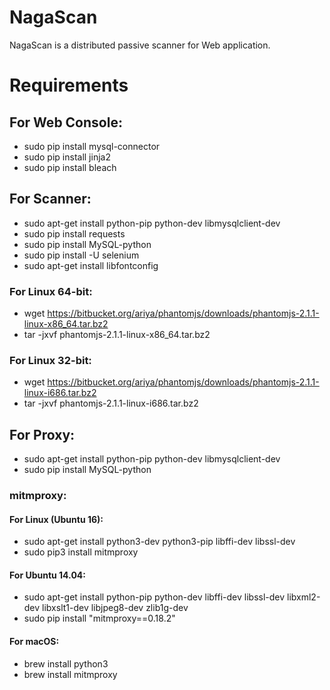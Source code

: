 # NagaScan
NagaScan is a distributed passive scanner for Web application.

# Requirements
## For Web Console:
* sudo pip install mysql-connector
* sudo pip install jinja2
* sudo pip install bleach

## For Scanner:
* sudo apt-get install python-pip python-dev libmysqlclient-dev
* sudo pip install requests
* sudo pip install MySQL-python
* sudo pip install -U selenium
* sudo apt-get install libfontconfig

### For Linux 64-bit:
* wget https://bitbucket.org/ariya/phantomjs/downloads/phantomjs-2.1.1-linux-x86_64.tar.bz2
* tar -jxvf phantomjs-2.1.1-linux-x86_64.tar.bz2

### For Linux 32-bit:
* wget https://bitbucket.org/ariya/phantomjs/downloads/phantomjs-2.1.1-linux-i686.tar.bz2
* tar -jxvf phantomjs-2.1.1-linux-i686.tar.bz2

## For Proxy:
* sudo apt-get install python-pip python-dev libmysqlclient-dev
* sudo pip install MySQL-python

### mitmproxy:

#### For Linux (Ubuntu 16):
* sudo apt-get install python3-dev python3-pip libffi-dev libssl-dev
* sudo pip3 install mitmproxy

#### For Ubuntu 14.04:
* sudo apt-get install python-pip python-dev libffi-dev libssl-dev libxml2-dev libxslt1-dev libjpeg8-dev zlib1g-dev
* sudo pip install "mitmproxy==0.18.2"

#### For macOS:
* brew install python3
* brew install mitmproxy

